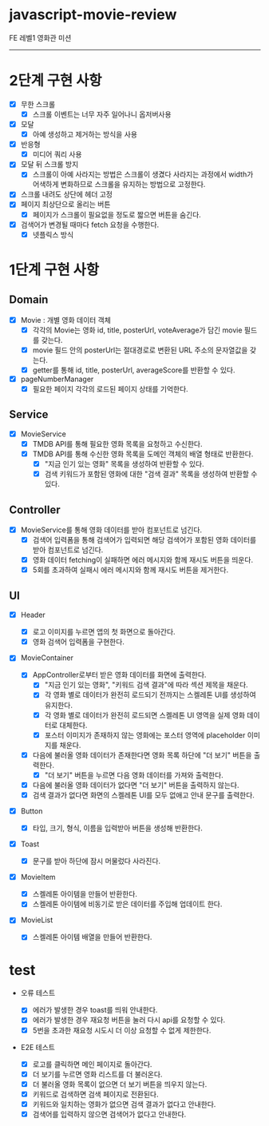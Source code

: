 # javascript-movie-review

FE 레벨1 영화관 미션

---

# 2단계 구현 사항

- [x] 무한 스크롤
  - [x] 스크롤 이벤트는 너무 자주 일어나니 옵저버사용
- [x] 모달
  - [x] 아예 생성하고 제거하는 방식을 사용
- [x] 반응형
  - [x] 미디어 쿼리 사용
- [x] 모달 뒤 스크롤 방지
  - [x] 스크롤이 아예 사라지는 방법은 스크롤이 생겼다 사라지는 과정에서 width가 어색하게 변화하므로 스크롤을 유지하는 방법으로 고정한다.
- [x] 스크롤 내려도 상단에 헤더 고정
- [x] 페이지 최상단으로 올리는 버튼
  - [x] 페이지가 스크롤이 필요없을 정도로 짧으면 버튼을 숨긴다.
- [x] 검색어가 변경될 때마다 fetch 요청을 수행한다.
  - [x] 넷플릭스 방식

# 1단계 구현 사항

## Domain

- [x] Movie : 개별 영화 데이터 객체
  - [x] 각각의 Movie는 영화 id, title, posterUrl, voteAverage가 담긴 movie 필드를 갖는다.
  - [x] movie 필드 안의 posterUrl는 절대경로로 변환된 URL 주소의 문자열값을 갖는다.
  - [x] getter를 통해 id, title, posterUrl, averageScore를 반환할 수 있다.
- [x] pageNumberManager
  - [x] 필요한 페이지 각각의 로드된 페이지 상태를 기억한다.

## Service

- [x] MovieService
  - [x] TMDB API를 통해 필요한 영화 목록을 요청하고 수신한다.
  - [x] TMDB API를 통해 수신한 영화 목록을 도메인 객체의 배열 형태로 반환한다.
    - [x] "지금 인기 있는 영화" 목록을 생성하여 반환할 수 있다.
    - [x] 검색 키워드가 포함된 영화에 대한 "검색 결과" 목록을 생성하여 반환할 수 있다.

## Controller

- [x] MovieService를 통해 영화 데이터를 받아 컴포넌트로 넘긴다.
  - [x] 검색어 입력폼을 통해 검색어가 입력되면 해당 검색어가 포함된 영화 데이터를 받아 컴포넌트로 넘긴다.
  - [x] 영화 데이터 fetching이 실패하면 에러 메시지와 함께 재시도 버튼을 띄운다.
  - [x] 5회를 초과하여 실패시 에러 메시지와 함께 재시도 버튼을 제거한다.

## UI

- [x] Header

  - [x] 로고 이미지를 누르면 앱의 첫 화면으로 돌아간다.
  - [x] 영화 검색어 입력폼을 구현한다.

- [x] MovieContainer

  - [x] AppController로부터 받은 영화 데이터를 화면에 출력한다.
    - [x] "지금 인기 있는 영화", "키워드 검색 결과"에 따라 섹션 제목을 채운다.
    - [x] 각 영화 별로 데이터가 완전히 로드되기 전까지는 스켈레톤 UI를 생성하여 유지한다.
    - [x] 각 영화 별로 데이터가 완전히 로드되면 스켈레톤 UI 영역을 실제 영화 데이터로 대체한다.
    - [x] 포스터 이미지가 존재하지 않는 영화에는 포스터 영역에 placeholder 이미지를 채운다.
  - [x] 다음에 불러올 영화 데이터가 존재한다면 영화 목록 하단에 "더 보기" 버튼을 출력한다.
    - [x] "더 보기" 버튼을 누르면 다음 영화 데이터를 가져와 출력한다.
  - [x] 다음에 불러올 영화 데이터가 없다면 "더 보기" 버튼을 출력하지 않는다.
  - [x] 검색 결과가 없다면 화면의 스켈레톤 UI를 모두 없애고 안내 문구를 출력한다.

- [x] Button

  - [x] 타입, 크기, 형식, 이름을 입력받아 버튼을 생성해 반환한다.

- [x] Toast

  - [x] 문구를 받아 하단에 잠시 머물렀다 사라진다.

- [x] MovieItem

  - [x] 스켈레톤 아이템을 만들어 반환한다.
  - [x] 스켈레톤 아이템에 비동기로 받은 데이터를 주입해 업데이트 한다.

- [x] MovieList
  - [x] 스켈레톤 아이템 배열을 만들어 반환한다.

# test

- 오류 테스트

  - [x] 에러가 발생한 경우 toast를 띄워 안내한다.
  - [x] 에러가 발생한 경우 재요청 버튼을 눌러 다시 api를 요청할 수 있다.
  - [x] 5번을 초과한 재요청 시도시 더 이상 요청할 수 없게 제한한다.

- E2E 테스트

  - [x] 로고를 클릭하면 메인 페이지로 돌아간다.
  - [x] 더 보기를 누르면 영화 리스트를 더 불러온다.
  - [x] 더 불러올 영화 목록이 없으면 더 보기 버튼을 띄우지 않는다.
  - [x] 키워드로 검색하면 검색 페이지로 전환된다.
  - [x] 키워드와 일치하는 영화가 없으면 검색 결과가 없다고 안내한다.
  - [x] 검색어를 입력하지 않으면 검색어가 없다고 안내한다.
